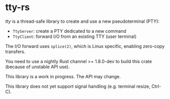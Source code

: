 # tty-rs

*tty* is a thread-safe library to create and use a new pseudoterminal (PTY):
* `TtyServer`: create a PTY dedicated to a new command
* `TtyClient`: forward I/O from an existing TTY (user terminal)

The I/O forward uses `splice(2)`, which is Linux specific, enabling zero-copy transfers.

You need to use a nightly Rust channel >= 1.8.0-dev to build this crate (because of unstable API use).

This library is a work in progress.
The API may change.

This library does not yet support signal handling (e.g. terminal resize, Ctrl-C).
